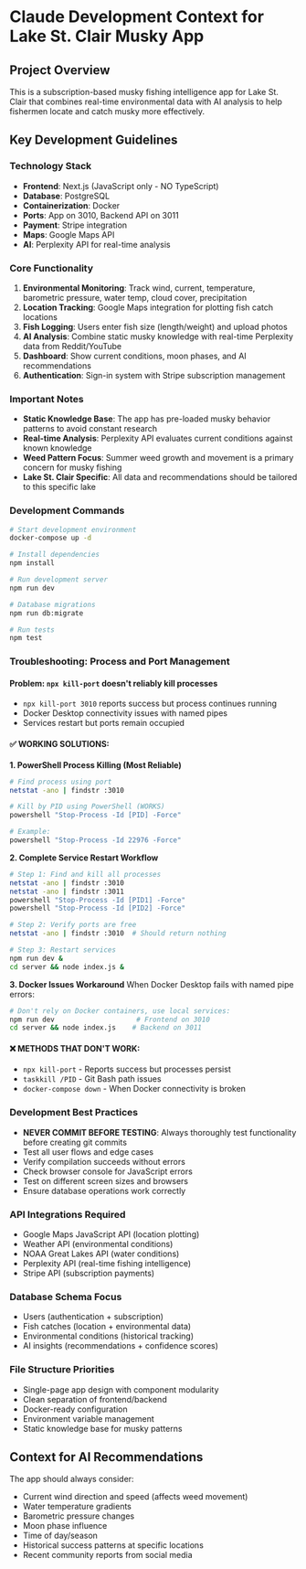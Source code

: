 # Claude Development Context for Lake St. Clair Musky App

## Project Overview
This is a subscription-based musky fishing intelligence app for Lake St. Clair that combines real-time environmental data with AI analysis to help fishermen locate and catch musky more effectively.

## Key Development Guidelines

### Technology Stack
- **Frontend**: Next.js (JavaScript only - NO TypeScript)
- **Database**: PostgreSQL
- **Containerization**: Docker
- **Ports**: App on 3010, Backend API on 3011
- **Payment**: Stripe integration
- **Maps**: Google Maps API
- **AI**: Perplexity API for real-time analysis

### Core Functionality
1. **Environmental Monitoring**: Track wind, current, temperature, barometric pressure, water temp, cloud cover, precipitation
2. **Location Tracking**: Google Maps integration for plotting fish catch locations
3. **Fish Logging**: Users enter fish size (length/weight) and upload photos
4. **AI Analysis**: Combine static musky knowledge with real-time Perplexity data from Reddit/YouTube
5. **Dashboard**: Show current conditions, moon phases, and AI recommendations
6. **Authentication**: Sign-in system with Stripe subscription management

### Important Notes
- **Static Knowledge Base**: The app has pre-loaded musky behavior patterns to avoid constant research
- **Real-time Analysis**: Perplexity API evaluates current conditions against known knowledge
- **Weed Pattern Focus**: Summer weed growth and movement is a primary concern for musky fishing
- **Lake St. Clair Specific**: All data and recommendations should be tailored to this specific lake

### Development Commands
```bash
# Start development environment
docker-compose up -d

# Install dependencies
npm install

# Run development server
npm run dev

# Database migrations
npm run db:migrate

# Run tests
npm test
```

### Troubleshooting: Process and Port Management

#### Problem: `npx kill-port` doesn't reliably kill processes
- `npx kill-port 3010` reports success but process continues running
- Docker Desktop connectivity issues with named pipes
- Services restart but ports remain occupied

#### ✅ WORKING SOLUTIONS:

**1. PowerShell Process Killing (Most Reliable)**
```bash
# Find process using port
netstat -ano | findstr :3010

# Kill by PID using PowerShell (WORKS)
powershell "Stop-Process -Id [PID] -Force"

# Example:
powershell "Stop-Process -Id 22976 -Force"
```

**2. Complete Service Restart Workflow**
```bash
# Step 1: Find and kill all processes
netstat -ano | findstr :3010
netstat -ano | findstr :3011
powershell "Stop-Process -Id [PID1] -Force"
powershell "Stop-Process -Id [PID2] -Force"

# Step 2: Verify ports are free
netstat -ano | findstr :3010  # Should return nothing

# Step 3: Restart services
npm run dev &
cd server && node index.js &
```

**3. Docker Issues Workaround**
When Docker Desktop fails with named pipe errors:
```bash
# Don't rely on Docker containers, use local services:
npm run dev                    # Frontend on 3010
cd server && node index.js    # Backend on 3011
```

#### ❌ METHODS THAT DON'T WORK:
- `npx kill-port` - Reports success but processes persist
- `taskkill /PID` - Git Bash path issues
- `docker-compose down` - When Docker connectivity is broken

### Development Best Practices
- **NEVER COMMIT BEFORE TESTING**: Always thoroughly test functionality before creating git commits
- Test all user flows and edge cases
- Verify compilation succeeds without errors
- Check browser console for JavaScript errors
- Test on different screen sizes and browsers
- Ensure database operations work correctly

### API Integrations Required
- Google Maps JavaScript API (location plotting)
- Weather API (environmental conditions)
- NOAA Great Lakes API (water conditions)
- Perplexity API (real-time fishing intelligence)
- Stripe API (subscription payments)

### Database Schema Focus
- Users (authentication + subscription)
- Fish catches (location + environmental data)
- Environmental conditions (historical tracking)
- AI insights (recommendations + confidence scores)

### File Structure Priorities
- Single-page app design with component modularity
- Clean separation of frontend/backend
- Docker-ready configuration
- Environment variable management
- Static knowledge base for musky patterns

## Context for AI Recommendations
The app should always consider:
- Current wind direction and speed (affects weed movement)
- Water temperature gradients
- Barometric pressure changes
- Moon phase influence
- Time of day/season
- Historical success patterns at specific locations
- Recent community reports from social media